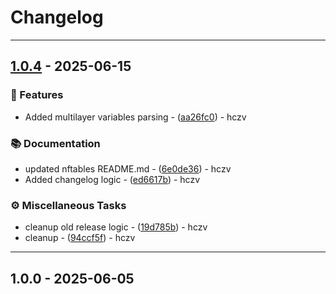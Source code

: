 # Changelog

<!-- ignore lint rules that are often triggered by content generated from commits / git-cliff -->
<!-- markdownlint-disable line-length no-bare-urls ul-style emphasis-style -->
---
## [1.0.4](https://github.com/hczv/ansible-firewall/compare/1.0.3..1.0.4) - 2025-06-15

### 🚀 Features

- Added multilayer variables parsing  - ([aa26fc0](https://github.com/hczv/ansible-firewall/commit/aa26fc0dae6f4b706502aaf92c7bf2839c86c3cc)) - hczv

### 📚 Documentation

- updated nftables README.md  - ([6e0de36](https://github.com/hczv/ansible-firewall/commit/6e0de36c7e9dfe9825805184d227f2a81432addc)) - hczv
- Added changelog logic  - ([ed6617b](https://github.com/hczv/ansible-firewall/commit/ed6617b4254a9642af6a3bdae08bd3f349349639)) - hczv

### ⚙️ Miscellaneous Tasks

- cleanup old release logic - ([19d785b](https://github.com/hczv/ansible-firewall/commit/19d785bcae9358e35715b8701b34b30306d67ea6)) - hczv
- cleanup - ([94ccf5f](https://github.com/hczv/ansible-firewall/commit/94ccf5fce08252e22c5febb85e4622b796886c25)) - hczv
---
## 1.0.0 - 2025-06-05
